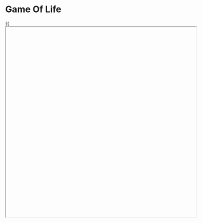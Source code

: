 # Game Of Life

{{<iframe id="gameoflife" site="https://ycuervob.github.io/gameoflife/" width="600px" height="600px" >}}

## TensorFlow

The code uses TensorFlow, an open-source library for machine learning and neural networks. TensorFlow offers a wide range of tools and functionalities for building and training machine learning models.

In this case, TensorFlow is used to perform the convolution of the Game of Life matrix. Convolution is a mathematical process that combines two functions to produce a third function that represents how one function influences the other. In the context of the Game of Life, convolution is used to apply the rules of the game and determine the state of each cell in the next generation.

The code uses the convolution functionality of TensorFlow to convolve the Game of Life matrix with a specific kernel. The kernel is a three-dimensional matrix that defines the rules of survival and death for the cells in the game. Through convolution, a new matrix is obtained that represents the next generation of the game.

### Detailed Explannation

In two dimensions we can make a convolution like the ones shown in [masking section](/showcase/docs/shortcodes/corte_1/masking/#kernel-convolution), this kind of convolution allow us to alter an image mixing the characteristics of a convolution kernel and the image itsefl. Each operation is made over every pixel of the image making possible to change the value of the pixel according to the values of the pixel in its surroundings, an example of a single operation is shown in the next image.

<div>
<p style="text-align: center;">Figure 1: Kernel convolution</p>
<img id="classigConvolution" src="/showcase/sketches/convolution2d.png" width="auto" height="auto">
</div>

We can create a convolution in which we can count the number of one's surrounding a specific "pixel". the process shown in figure 1 is calculated throw the next operation, basically the process consist of reshaping the values of the matrices of shape 3x3 in vectors of shape 9x1 an operate them with dot product.

{{< katex display >}}
    C_M = (1 \times 1) + (0 \times 1) + (0 \times 1) + (0 \times 1) + (1 \times 0) + (1 \times 1) + (1 \times 1) + (0 \times 1) + (0 \times 1) = 3
{{< /katex >}}

Similarly, we can extrapolate this operation in two dimensions in three dimensions, imagina a kernel matrix not of shape 3x3 but of shape 3x3x3 such as the one in the Figure 2.

<div>
<p style="text-align: center;">Figure 2: Kernel convolution 3 dimensions</p>
<img style="display: block;margin-left: auto; margin-right: auto;width: 50%;" id="classigConvolution" src="/showcase/sketches/convolution3d.png" width="500px" height="500px">
</div>
